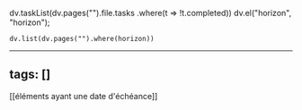 
dv.taskList(dv.pages("").file.tasks .where(t => !t.completed))
dv.el("horizon", "horizon");

```dataviewjs
dv.list(dv.pages("").where(horizon))
```

---
tags: []
---
[[éléments ayant une date d'échéance]]

